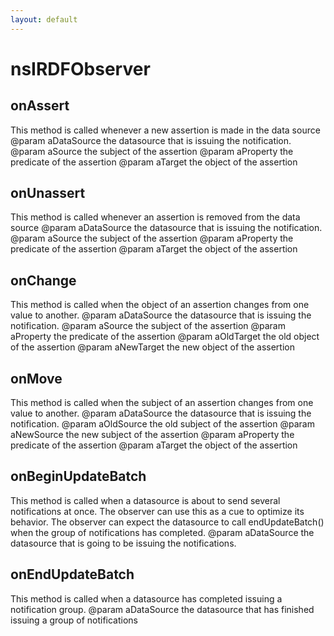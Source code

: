 ```yaml
---
layout: default
---
```


# nsIRDFObserver #

## onAssert ##

This method is called whenever a new assertion is made
in the data source
@param aDataSource the datasource that is issuing
  the notification.
@param aSource the subject of the assertion
@param aProperty the predicate of the assertion
@param aTarget the object of the assertion


## onUnassert ##

This method is called whenever an assertion is removed
from the data source
@param aDataSource the datasource that is issuing
  the notification.
@param aSource the subject of the assertion
@param aProperty the predicate of the assertion
@param aTarget the object of the assertion


## onChange ##

This method is called when the object of an assertion
changes from one value to another.
@param aDataSource the datasource that is issuing
  the notification.
@param aSource the subject of the assertion
@param aProperty the predicate of the assertion
@param aOldTarget the old object of the assertion
@param aNewTarget the new object of the assertion


## onMove ##

This method is called when the subject of an assertion
changes from one value to another.
@param aDataSource the datasource that is issuing
  the notification.
@param aOldSource the old subject of the assertion
@param aNewSource the new subject of the assertion
@param aProperty the predicate of the assertion
@param aTarget the object of the assertion


## onBeginUpdateBatch ##

This method is called when a datasource is about to
send several notifications at once. The observer can
use this as a cue to optimize its behavior. The observer
can expect the datasource to call endUpdateBatch() when
the group of notifications has completed.
@param aDataSource the datasource that is going to
  be issuing the notifications.


## onEndUpdateBatch ##

This method is called when a datasource has completed
issuing a notification group.
@param aDataSource the datasource that has finished
  issuing a group of notifications

